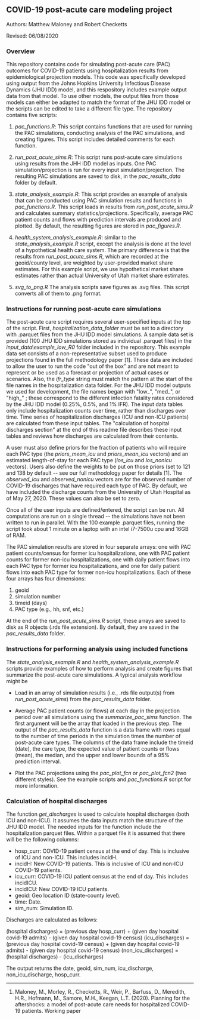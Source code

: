 ## COVID-19 post-acute care modeling project

Authors: Matthew Maloney and Robert Checketts

Revised: 06/08/2020

### Overview
This repository contains code for simulating post-acute care (PAC) outcomes for COVID-19 patients using hospitalization results from epidemiological projection models. This code was specifically developed using output from the Johns Hopkins University Infectious Disease Dynamics (JHU IDD) model, and this respository includes example output data from that model. To use other models, the output files from those models can either be adapted to match the format of the JHU IDD model or the scripts can be edited to take a different file type. The repository contains five scripts:

1. *pac_functions.R*: This script contains functions that are used for running the PAC simulations, conducting analysis of the PAC simulations, and creating figures. This script includes detailed comments for each function.

2. *run_post_acute_sims.R*: This script runs post-acute care simulations using results from the JHH IDD model as inputs. One PAC simulation/projection is run for every input simulation/projection. The resulting PAC simulations are saved to disk, in the *pac_results_data* folder by default.

3. *state_analysis_example.R*: This script provides an example of analysis that can be conducted using PAC simulation results and functions in *pac_functions.R*. This script loads in results from *run_post_acute_sims.R* and calculates summary statistics/projections.  Specifically, average PAC patient counts and flows with prediction intervals are produced and plotted. By default, the resulting figures are stored in *pac_figures.R*.

4. *health_system_analysis_example.R*: similar to the *state_analysis_example.R* script, except the analysis is done at the level of a hypothetical health care system. The primary difference is that the results from *run_post_acute_sims.R*, which are recorded at the geoid/county level, are weighted by user-provided market share estimates. For this example script, we use hypothetical market share estimates rather than actual University of Utah market share estimates.

5. *svg_to_png.R* The analysis scripts save figures as .svg files. This script converts all of them to .png format.

### Instructions for running post-acute care simulations

The post-acute care script requires several user-specified inputs at the top of the script. First, *hospitalization_data_folder* must be set to a directory with .parquet files from the JHU IDD model simulations. A sample data set is provided (100 JHU IDD simulations stored as individual .parquet files) in the *input_data\example_low_R0* folder included in the repository. This example data set consists of a non-representative subset used to produce projections found in the full methodology paper [1]. These data are included to allow the user to run the code "out of the box" and are not meant to represent or be used as a forecast or projection of actual cases or scenarios. Also, the *ifr_type* string must match the pattern at the start of the file names in the hospitalization data folder. For the JHU IDD model outputs we used for development, the file names began with "low_", "med_", or "high_" ; these correspond to the different infection fatality rates considered by the JHU IDD model (0.25%, 0.5%, and 1% IFR). The input data tables only include hospitalization counts over time, rather than discharges over time. Time series of hospitalization discharges (ICU and non-ICU patients) are calculated from these input tables. The "calculation of hospital discharges section" at the end of this readme file describes these input tables and reviews how discharges are calculated from their contents.

A user must also define priors for the fraction of patients who will require each PAC type (the *priors_mean_icu* and *priors_mean_icu* vectors) and an estimated length-of-stay for each PAC type (*los_icu* and *los_nonicu* vectors). Users also define the weights to be put on those priors (set to 121 and 138 by default -- see our full methodology paper for details [1]. The *observed_icu* and *observed_nonicu* vectors are for the observed number of COVID-19 discharges that have required each type of PAC. By default, we have included the discharge counts from the University of Utah Hospital as of May 27, 2020. These values can also be set to zero.

Once all of the user inputs are defined/entered, the script can be run. All computations are run on a single thread -- the simulations have not been written to run in parallel. With the 100 example .parquet files, running the script took about 1 minute on a laptop with an intel i7-7500u cpu and 16GB of RAM. 

The PAC simulation results are stored in four separate arrays: one with PAC patient counts/census for former icu hospitalizations, one with PAC patient counts for former non-icu hospitalizations, one with daily patient flows into each PAC type for former icu hospitalizations, and one for daily patient flows into each PAC type for former non-icu hospitalizations. Each of these four arrays has four dimensions:

1. geoid
2. simulation number
3. timeid (days)
4. PAC type (e.g., hh, snf, etc.)

At the end of the *run_post_acute_sims.R* script, these arrays are saved to disk as R objects (.rds file extension). By default, they are saved in the *pac_results_data* folder.

### Instructions for performing analysis using included functions

The *state_analysis_example.R* and *health_system_analysis_example.R* scripts provide examples of how to perform analysis and create figures that summarize the post-acute care simulations. A typical analysis workflow might be

* Load in an array of simulation results (i.e., .rds file output(s) from *run_post_acute_sims*) from the *pac_results_data* folder.

* Average PAC patient counts (or flows) at each day in the projection period over all simulations using the *summarize_pac_sims* function. The first argument will be the array that loaded in the previous step. The output of the *pac_results_data* function is a data frame with rows equal to the number of time periods in the simulation times the number of post-acute care types. The columns of the data frame include the timeid (date), the care type, the expected value of patient counts or flows (mean), the median, and the upper and lower bounds of a 95\% prediction interval. 

* Plot the PAC projections using the *pac_plot_fcn* or *pac_plot_fcn2* (two different styles). See the example scripts and *pac_functions.R* script for more information.

### Calculation of hospital discharges

The function *get_discharges* is used to calculate hospital discharges (both ICU and non-ICU). It assumes the data inputs match the structure of the JHU IDD model. The needed inputs for the function include the hospitalization parquet files. Within a parquet file it is assumed that there will be the following columns:

* hosp_curr: COVID-19 patient census at the end of day. This is inclusive of ICU and non-ICU. This includes incidH.
* incidH: New COVID-19 patients. This is inclusive of ICU and non-ICU COVID-19 patients.
* icu_curr: COVID-19 ICU patient census at the end of day. This includes incidICU.
* incidICU: New COVID-19 ICU patients.
* geoid: Geo location ID (state-county level).
* time: Date.
* sim_num: Simulation ID.

Discharges are calculated as follows:

(hospital discharges) = (previous day hosp_curr) + (given day hospital covid-19 admits) - (given day hospital covid-19 census)
(icu_discharges) = (previous day hospital covid-19 census) + (given day hospital covid-19 admits) - (given day hospital covid-19 census)
(non_icu_discharges) = (hospital discharges) - (icu_discharges)

The output returns the date, geoid, sim_num, icu_discharge, non_icu_discharge, hosp_curr.

------------------------------
1. Maloney, M., Morley, R., Checketts, R., Weir, P., Barfuss, D., Meredith, H.R., Hofmann, M., Samore, M.H., Keegan, L.T. (2020). Planning for the aftershocks: a model of post-acute care needs for hospitalized COVID-19 patients. Working paper
